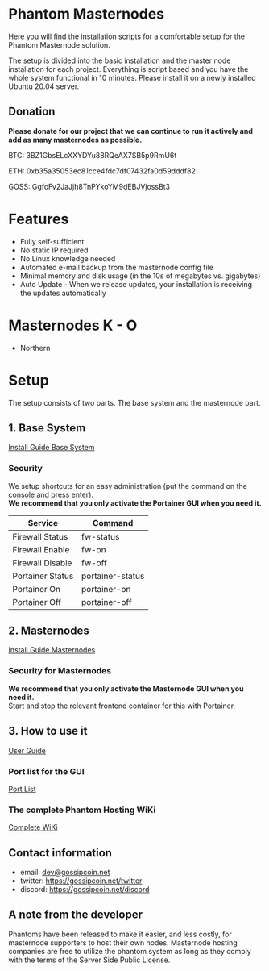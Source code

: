 # Phantom Masternodes

Here you will find the installation scripts for a comfortable setup for the Phantom Masternode solution.

The setup is divided into the basic installation and the master node installation for each project. Everything is script based and you have the whole system functional in 10 minutes. Please install it on a newly installed Ubuntu 20.04 server.

## Donation

**Please donate for our project that we can continue to run it actively and add as many masternodes as possible.**

BTC: 3BZ1GbsELcXXYDYu88RQeAX7SB5p9RmU6t

ETH: 0xb35a35053ec81cce4fdc7df07432fa0d59dddf82

GOSS: GgfoFv2JaJjh8TnPYkoYM9dEBJVjossBt3

# Features

* Fully self-sufficient
* No static IP required
* No Linux knowledge needed
* Automated e-mail backup from the masternode config file
* Minimal memory and disk usage (in the 10s of megabytes vs. gigabytes)
* Auto Update - When we release updates, your installation is receiving the updates automatically

# Masternodes K - O

* Northern

# Setup

The setup consists of two parts. The base system and the masternode part.

## 1. Base System

[Install Guide Base System](https://gossip.freshdesk.com/a/solutions/articles/43000587001)

### Security

We setup shortcuts for an easy administration (put the command on the console and press enter).<br/>
**We recommend that you only activate the Portainer GUI when you need it.**

|Service          |Command         |
|-----------------|----------------|
|Firewall Status  |fw-status       |
|Firewall Enable  |fw-on           |
|Firewall Disable |fw-off          |
|Portainer Status |portainer-status|
|Portainer On     |portainer-on    |
|Portainer Off    |portainer-off   |

## 2. Masternodes

[Install Guide Masternodes](https://gossip.freshdesk.com/a/solutions/articles/43000587002)

### Security for Masternodes

**We recommend that you only activate the Masternode GUI when you need it.**<br>
Start and stop the relevant frontend container for this with Portainer.

## 3. How to use it

[User Guide](https://gossip.freshdesk.com/support/solutions/folders/43000571129)

### Port list for the GUI

[Port List](https://gossip.freshdesk.com/support/solutions/articles/43000587008-ports-for-the-web-gui)

### The complete Phantom Hosting WiKi

[Complete WiKi](https://gossip.freshdesk.com/support/solutions/43000367536)

## Contact information

* email: dev@gossipcoin.net
* twitter: https://gossipcoin.net/twitter
* discord: https://gossipcoin.net/discord

## A note from the developer

Phantoms have been released to make it easier, and less costly, for masternode supporters to host their own nodes. Masternode hosting companies are free to utilize the phantom system as long as they comply with the terms of the Server Side Public License. 
